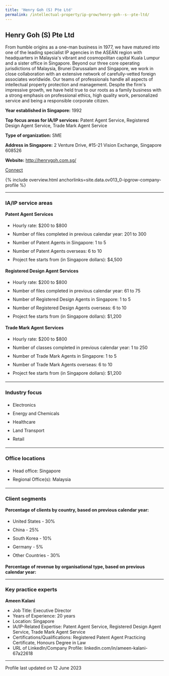```yaml
---
title: 'Henry Goh (S) Pte Ltd'
permalink: /intellectual-property/ip-grow/henry-goh--s--pte-ltd/
---
```


## Henry Goh (S) Pte Ltd

From humble origins as a one-man business in 1977, we have matured into one of the leading specialist IP agencies in the ASEAN region with headquarters in Malaysia's vibrant and cosmopolitan capital Kuala Lumpur and a sister office in Singapore. Beyond our three core operating jurisdictions of Malaysia, Brunei Darussalam and Singapore, we work in close collaboration with an extensive network of carefully-vetted foreign associates worldwide. Our teams of professionals handle all aspects of intellectual property protection and management. Despite the firm's impressive growth, we have held true to our roots as a family business with a strong emphasis on professional ethics, high quality work, personalized service and being a responsible corporate citizen.

<b>Year established in Singapore:</b> 1992

<b>Top focus areas for IA/IP services:</b> Patent Agent Service, Registered Design Agent Service, Trade Mark Agent Service

<b>Type of organization:</b> SME

<b>Address in Singapore:</b> 2 Venture Drive, #15-21 Vision Exchange, Singapore 608526

<b>Website:</b> <a href='http://henrygoh.com.sg/'>http://henrygoh.com.sg/</a>

<a class='btn' href='https://form.gov.sg/640e83c53ab4240011d59584' target='_blank' rel='noopener'>Connect</a>

{% include overview.html anchorlinks=site.data.ov013_0-ipgrow-company-profile %}

---
<a name='ip-related-service-areas'></a>
### IA/IP service areas

**Patent Agent Services**

<ul>
<li style='line-height: 27px; margin: 0px 0px !important'>Hourly rate:  $200 to $800</li>
<li style='line-height: 27px; margin: 0px 0px !important'>Number of files completed in previous calendar year: 201 to 300</li>
<li style='line-height: 27px; margin: 0px 0px !important'>Number of Patent Agents in Singapore: 1 to 5</li>
<li style='line-height: 27px; margin: 0px 0px !important'>Number of Patent Agents overseas: 6 to 10</li>
<li style='line-height: 27px; margin: 0px 0px !important'>Project fee starts from (in Singapore dollars):  $4,500</li>
</ul>

**Registered Design Agent Services**

<ul>
<li style='line-height: 27px; margin: 0px 0px !important'>Hourly rate: $200 to $800</li>
<li style='line-height: 27px; margin: 0px 0px !important'>Number of files completed in previous calendar year: 61 to 75</li>
<li style='line-height: 27px; margin: 0px 0px !important'>Number of Registered Design Agents in Singapore: 1 to 5</li>
<li style='line-height: 27px; margin: 0px 0px !important'>Number of Registered Design Agents overseas: 6 to 10</li>
<li style='line-height: 27px; margin: 0px 0px !important'>Project fee starts from (in Singapore dollars): $1,200</li>
</ul>

**Trade Mark Agent Services**

<ul>
<li style='line-height: 27px; margin: 0px 0px !important'>Hourly rate:  $200 to $800</li>
<li style='line-height: 27px; margin: 0px 0px !important'>Number of classes completed in previous calendar year: 1 to 250</li>
<li style='line-height: 27px; margin: 0px 0px !important'>Number of Trade Mark Agents in Singapore: 1 to 5</li>
<li style='line-height: 27px; margin: 0px 0px !important'>Number of Trade Mark Agents overseas: 6 to 10</li>
<li style='line-height: 27px; margin: 0px 0px !important'>Project fee starts from (in Singapore dollars):  $1,200</li>
</ul>

---
<a name='industry-focus'></a>
### Industry focus

<ul><li style='line-height: 27px; margin: 0px 0px !important'> Electronics</li><li style='line-height: 27px; margin: 0px 0px !important'>Energy and Chemicals</li><li style='line-height: 27px; margin: 0px 0px !important'>Healthcare</li><li style='line-height: 27px; margin: 0px 0px !important'>Land Transport</li><li style='line-height: 27px; margin: 0px 0px !important'>Retail</li></ul>

---
<a name='office-locations'></a>
### Office locations

<ul><li style='line-height: 27px; margin: 0px 0px !important'> Head office: Singapore</li><li style='line-height: 27px; margin: 0px 0px !important'>Regional Office(s): Malaysia</li></ul>

---
<a name='client-segments'></a>
### Client segments

**Percentage of clients by country, based on previous calendar year:**

<ul><li style='line-height: 27px; margin: 0px 0px !important'> United States - 30%</li><li style='line-height: 27px; margin: 0px 0px !important'>China - 25%</li><li style='line-height: 27px; margin: 0px 0px !important'>South Korea - 10%</li><li style='line-height: 27px; margin: 0px 0px !important'>Germany - 5%</li><li style='line-height: 27px; margin: 0px 0px !important'>Other Countries - 30%</li></ul>

**Percentage of revenue by organisational type, based on previous calendar year:**

</ul>

---
<a name='key-practice-experts'></a>
### Key practice experts

**Ameen Kalani**

- Job Title: Executive Director
- Years of Experience: 20 years
- Location: Singapore
- IA/IP-Related Expertise: Patent Agent Service, Registered Design Agent Service, Trade Mark Agent Service
- Certifications/Qualifications: Registered Patent Agent Practicing Certificate, Honours Degree in Law 
- URL of LinkedIn/Company Profile: linkedin.com/in/ameen-kalani-67a22618

---
Profile last updated on 12 June 2023
